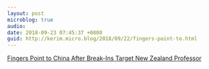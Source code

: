 ```yaml
---
layout: post
microblog: true
audio: 
date: 2018-09-23 07:45:37 +0800
guid: http://kerim.micro.blog/2018/09/22/fingers-point-to.html
---
```

[Fingers Point to China After Break-Ins Target New Zealand Professor](https://www.nytimes.com/2018/09/21/world/asia/new-zealand-break-ins-academic.html)

